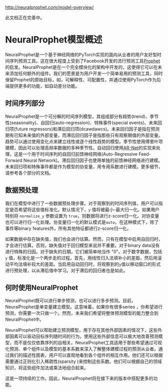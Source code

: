 http://neuralprophet.com/model-overview/

此文档正在完善中。

# NeuralProphet模型概述

NeuralProphet是一个基于神经网络的PyTorch实现的面向从业者的用户友好型时间序列预测工具。这在很大程度上受到了Facebook开发的流行预测工具[Prophet](https://facebook.github.io/prophet/)的启发。NeuralProphet是在一个完全模块化的架构中开发的，这使得它可以在未来添加任何额外的组件。我们的愿景是为用户开发一个简单易用的预测工具，同时保留Prophet的原始目标，如，可解释性、可配置性，并通过使用PyTorch作为后端提供更多的功能，如自动差分功能。

## 时间序列部分

NeuralProphet是一个可分解的时间序列模型，其组成部分有趋势(trend)、季节性(seasonality)、自回归(auto-regression)、特殊事件(special events)、未来回归项(future regressors)和滞后回归项(dcawdawcs)。未来回归因子是指在预测期有已知未来值的外部变量，而滞后回归因子是指那些只有观察期值的外部变量。趋势可以通过使用变化点来建立线性或逐个线性趋势的模型。季节性使用傅里叶项建模，因此可以处理高频率数据的多种季节性。自动回归使用[AR-Net](https://github.com/ourownstory/AR-Net)的实现来处理，这是一个用于时间序列的自回归前馈神经网络(Auto-Regressive Feed-Forward Neural Network)。滞后回归因子也使用单独的前馈神经网络进行建模。未来回归项和特殊事件都是作为模型的协变量，用专用系数进行建模。更多细节，请参考各个部分的文档。

## 数据预处理

我们在模型中进行了一些数据预处理步骤。对于观察到的时间序列值，用户可以指定是否希望将这些值标准化。默认情况下，`y` 值将被最小-最大归一化。如果用户特别将 `normalize_y` 参数设置为 `true`，则数据将进行z-score归一化。对协变量也可以进行归一化处理。协变量归一化的默认模式是`auto`。在这种模式下，除了事件等binary features外，所有其他特征都进行z-score归一化。

如果数据中存在缺失值，我们也会进行估算。然而，只有在模型中启用自回归时，才会进行估算。否则，缺失值对于回归模型来说并不重要。对于binary data没有进行特殊的归因。对于缺失的日期，它们被简单地当作 "0"。对于数字数据，包括  `y` 值，标准化是一个两步走的过程。首先，用线性归入法填补小的差距，然后用滚动平均法填补较大的差距。当启用自动回归时，将观察到的`y`值以移动窗口的形式进行预处理，以从滞后值中学习。对于滞后的回归者也是如此。

## 何时使用NeuralProphet

NeuralProphet既可以进行单步预测，也可以进行多步预测。目前，NeuralProphet是单变量建立模型。这意味着，如果你有很多series ，你希望进行预测，你需要一次只做一个。然而，未来我们希望将整体预测模型的能力整合到NeuralProphet中。

NeuralProphet可以帮助建立预测模型，用于存在其他外部因素的情况下，这些外部因素可以驱动目标序列随时间的行为。使用这些外部信息可以极大地改善预测模型，而不是仅仅依靠序列的自相关。NeuralProphet工具适用于那些希望通过可视化预测、单个组件以及模型的基本系数来深入了解整体建模过程的预测从业者。通过我们的描述性图表，用户可以直观地看到各个组件的相互作用。他们还可以根据需要通过正则化引入稀疏性(sparsity )来控制这些系数。他们可以根据自己的领域知识，将这些组件加法或乘法地组合起来。

这是一项持续的工作。因此，NeuralProphet将在接下来的版本中搭配更多的功能。
